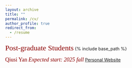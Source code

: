 ```yaml
---
layout: archive
title: ""
permalink: /cv/
author_profile: true
redirect_from:
  - /resume
---
```

<font color=DarkRed size=5 face="微软雅黑">Post-graduate Students</font>
{% include base_path %}

<font color=DarkRed size=4 face="calibri">Qiusi Yan</font>
<font color=DarkRed size=4 face="calibri"><i>Expected start: 2025 fall</i></font>
[Personal Website](http://PULSELABUST/qiusiyan.github.io)



